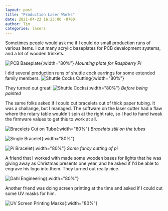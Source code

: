 ```yaml
---
layout: post
title: "Production Laser Works"
date: 2021-04-23 16:25:00 -0700
author: Tim
categories: lasers
---
```


Sometimes people would ask me if I could do small production runs of various
items. I cut many acrylic baseplates for PCB development systems, and a lot of
wooden trinkets.

![PCB Baseplate](/assets/weaver_robotics_pcb_mount.jpeg){:width="80%"}
_Mounting plate for Raspberry Pi_

I did several production runs of shuttle cock earrings for some extended family
members.
![Shuttle Cocks Cutting](/assets/shuttle_cock_in_process.jpeg){:width="80%"}

They turned out great!
![Shuttle Cocks](/assets/shuttle_cock_cut.JPG){:width="80%"}
_Before being painted_

The same folks asked if I could cut bracelets out of thick paper tubing. It was
a challange, but I managed. The software on the laser cutter had a flaw where
the rotary table wouldn't spin at the right rate, so I had to hand tweak the
firmware values to get this to work at all.

![Bracelets Cut on Tube](/assets/bracelets_on_tube.jpeg){:width="80%"}
_Bracelets still on the tubes_

![Single Bracelet](/assets/bracelet_plain.jpeg){:width="80%"}

![Pi Bracelet](/assets/bracelet_pi.jpeg){:width="80%"}
_Some fancy cutting of pi_

A friend that I worked with made some wooden bases for lights that he was
giving away as Christmas presents one year, and he asked if I'd be able to
engrave his logo into them. They turned out really nice.

![Dahl Engineering](/assets/dahl.jpeg){:width="80%"}

Another friend was doing screen printing at the time and asked if I could cut
some UV masks for him.

![UV Screen Printing Masks](/assets/screen_printing_masks.JPG){:width="80%"}
